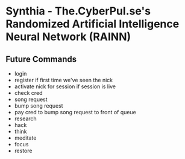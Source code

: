 # Synthia - The.CyberPul.se's Randomized Artificial Intelligence Neural Network (RAINN)

## Future Commands

* login
 * register if first time we've seen the nick
 * activate nick for session if session is live
* check cred
* song request
* bump song request
 * pay cred to bump song request to front of queue
* research
* hack
* think
* meditate
* focus
* restore
